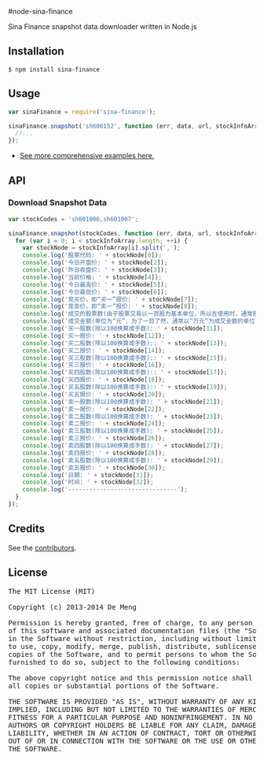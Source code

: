 #node-sina-finance

Sina Finance snapshot data downloader written in Node.js

## Installation

    $ npm install sina-finance


## Usage

```js
var sinaFinance = require('sina-finance');

sinaFinance.snapshot('sh600152', function (err, data, url, stockInfoArray) {
  //...
});
```

* [See more comprehensive examples here.](https://github.com/simdm/node-sina-finance/tree/master/examples)

## API

### Download Snapshot Data

```js
var stockCodes = 'sh601006,sh601007';

sinaFinance.snapshot(stockCodes, function (err, data, url, stockInfoArray) {
  for (var i = 0; i < stockInfoArray.length; ++i) {
  	var stockNode = stockInfoArray[i].split(',');
  	console.log('股票代码: ' + stockNode[0]);
  	console.log('今日开盘价: ' + stockNode[2]);
  	console.log('昨日收盘价: ' + stockNode[3]);
  	console.log('当前价格: ' + stockNode[4]);
  	console.log('今日最高价: ' + stockNode[5]);
  	console.log('今日最低价: ' + stockNode[6]);
  	console.log('竞买价，即“买一”报价: ' + stockNode[7]);
  	console.log('竞卖价，即“卖一”报价: ' + stockNode[8]);
  	console.log('成交的股票数(由于股票交易以一百股为基本单位，所以在使用时，通常把该值除以一百): ' + stockNode[9]);
  	console.log('成交金额(单位为“元”，为了一目了然，通常以“万元”为成交金额的单位，所以通常把该值除以一万): ' + stockNode[10]);
  	console.log('买一股数(除以100换算成手数): ' + stockNode[11]);
  	console.log('买一报价: ' + stockNode[12]);
  	console.log('买二股数(除以100换算成手数):: ' + stockNode[13]);
  	console.log('买二报价: ' + stockNode[14]);
  	console.log('买三股数(除以100换算成手数):: ' + stockNode[15]);
  	console.log('买三报价: ' + stockNode[16]);
  	console.log('买四股数(除以100换算成手数):: ' + stockNode[17]);
  	console.log('买四报价: ' + stockNode[18]);
  	console.log('买五股数(除以100换算成手数):: ' + stockNode[19]);
  	console.log('买五报价: ' + stockNode[20]);
  	console.log('卖一股数(除以100换算成手数): ' + stockNode[21]);
  	console.log('卖一报价: ' + stockNode[22]);
  	console.log('卖二股数(除以100换算成手数): ' + stockNode[23]);
  	console.log('卖二报价: ' + stockNode[24]);
  	console.log('卖三股数(除以100换算成手数): ' + stockNode[25]);
  	console.log('卖三报价: ' + stockNode[26]);
  	console.log('卖四股数(除以100换算成手数): ' + stockNode[27]);
  	console.log('卖四报价: ' + stockNode[28]);
  	console.log('卖五股数(除以100换算成手数): ' + stockNode[29]);
  	console.log('卖五报价: ' + stockNode[30]);
  	console.log('日期: ' + stockNode[31]);
  	console.log('时间: ' + stockNode[32]);
    console.log('-------------------------------');
  }
});
```

## Credits

  See the [contributors](https://github.com/simdm/node-sina-finance/graphs/contributors).


## License

<pre>
The MIT License (MIT)

Copyright (c) 2013-2014 De Meng

Permission is hereby granted, free of charge, to any person obtaining a copy
of this software and associated documentation files (the "Software"), to deal
in the Software without restriction, including without limitation the rights
to use, copy, modify, merge, publish, distribute, sublicense, and/or sell
copies of the Software, and to permit persons to whom the Software is
furnished to do so, subject to the following conditions:

The above copyright notice and this permission notice shall be included in
all copies or substantial portions of the Software.

THE SOFTWARE IS PROVIDED "AS IS", WITHOUT WARRANTY OF ANY KIND, EXPRESS OR
IMPLIED, INCLUDING BUT NOT LIMITED TO THE WARRANTIES OF MERCHANTABILITY,
FITNESS FOR A PARTICULAR PURPOSE AND NONINFRINGEMENT. IN NO EVENT SHALL THE
AUTHORS OR COPYRIGHT HOLDERS BE LIABLE FOR ANY CLAIM, DAMAGES OR OTHER
LIABILITY, WHETHER IN AN ACTION OF CONTRACT, TORT OR OTHERWISE, ARISING FROM,
OUT OF OR IN CONNECTION WITH THE SOFTWARE OR THE USE OR OTHER DEALINGS IN
THE SOFTWARE.
</pre>
